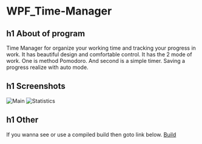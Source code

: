 # WPF_Time-Manager

h1 About of program
-----------------------------------
Time Manager for organize your working time and tracking your progress in work. It has beautiful design and comfortable control. It has the 2 mode of work. One is method Pomodoro. And second is a simple timer. Saving a progress realize with auto mode.

h1 Screenshots
-----------------------------------
![Main](https://cdn1.savepice.ru/uploads/2019/1/21/2bd902ef1e025af75b2062cd9625a03b-full.png)
![Statistics](https://cdn1.savepice.ru/uploads/2019/1/21/39d8abde1ab2acc2c4e20ea78afd871f-full.png)

h1 Other
-----------------------------------
If you wanna see or use a compiled build then goto link below.
[Build](https://drive.google.com/file/d/1AQA2uTtHsdXLoOWnV5ZDBfdXKIe5lm5A/view?usp=sharing)
